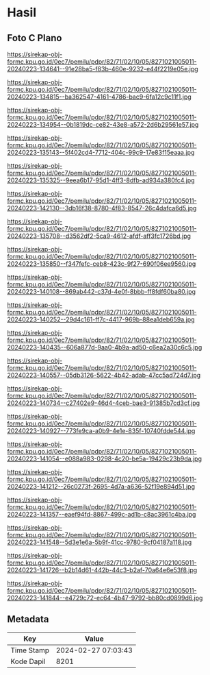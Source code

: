 # Hasil

## Foto C Plano

https://sirekap-obj-formc.kpu.go.id/0ec7/pemilu/pdpr/82/71/02/10/05/8271021005011-20240223-134641--91e28ba5-f83b-460e-9232-e44f2219e05e.jpg

https://sirekap-obj-formc.kpu.go.id/0ec7/pemilu/pdpr/82/71/02/10/05/8271021005011-20240223-134815--ba362547-4161-4786-bac9-6fa12c9c11f1.jpg

https://sirekap-obj-formc.kpu.go.id/0ec7/pemilu/pdpr/82/71/02/10/05/8271021005011-20240223-134954--0b1819dc-ce82-43e8-a572-2d6b29561e57.jpg

https://sirekap-obj-formc.kpu.go.id/0ec7/pemilu/pdpr/82/71/02/10/05/8271021005011-20240223-135143--5f402cd4-7712-404c-99c9-17e83f15eaaa.jpg

https://sirekap-obj-formc.kpu.go.id/0ec7/pemilu/pdpr/82/71/02/10/05/8271021005011-20240223-135325--9eea6b17-95d1-4ff3-8dfb-ad934a380fc4.jpg

https://sirekap-obj-formc.kpu.go.id/0ec7/pemilu/pdpr/82/71/02/10/05/8271021005011-20240223-142130--3db16f38-8780-4f83-8547-26c4dafca6d5.jpg

https://sirekap-obj-formc.kpu.go.id/0ec7/pemilu/pdpr/82/71/02/10/05/8271021005011-20240223-135708--d3562df2-5ca9-4612-afdf-aff3fc1726bd.jpg

https://sirekap-obj-formc.kpu.go.id/0ec7/pemilu/pdpr/82/71/02/10/05/8271021005011-20240223-135850--f347fefc-ceb8-423c-9f27-690f06ee9560.jpg

https://sirekap-obj-formc.kpu.go.id/0ec7/pemilu/pdpr/82/71/02/10/05/8271021005011-20240223-140108--869ab442-c37d-4e0f-8bbb-ff8fdf60ba80.jpg

https://sirekap-obj-formc.kpu.go.id/0ec7/pemilu/pdpr/82/71/02/10/05/8271021005011-20240223-140252--29d4c161-ff7c-4417-969b-88ea1deb659a.jpg

https://sirekap-obj-formc.kpu.go.id/0ec7/pemilu/pdpr/82/71/02/10/05/8271021005011-20240223-140435--606a877d-9aa0-4b9a-ad50-c6ea2a30c6c5.jpg

https://sirekap-obj-formc.kpu.go.id/0ec7/pemilu/pdpr/82/71/02/10/05/8271021005011-20240223-140557--05db3126-5622-4b42-adab-47cc5ad724d7.jpg

https://sirekap-obj-formc.kpu.go.id/0ec7/pemilu/pdpr/82/71/02/10/05/8271021005011-20240223-140734--c27402e9-46d4-4ceb-bae3-91385b7cd3cf.jpg

https://sirekap-obj-formc.kpu.go.id/0ec7/pemilu/pdpr/82/71/02/10/05/8271021005011-20240223-140927--773fe9ca-a0b9-4e1e-835f-10740fdde544.jpg

https://sirekap-obj-formc.kpu.go.id/0ec7/pemilu/pdpr/82/71/02/10/05/8271021005011-20240223-141054--e088a983-0298-4c20-be5a-19429c23b9da.jpg

https://sirekap-obj-formc.kpu.go.id/0ec7/pemilu/pdpr/82/71/02/10/05/8271021005011-20240223-141212--26c0273f-2695-4d7a-a636-52f19e894d51.jpg

https://sirekap-obj-formc.kpu.go.id/0ec7/pemilu/pdpr/82/71/02/10/05/8271021005011-20240223-141357--eaef94fd-8867-499c-ad1b-c8ac3961c4ba.jpg

https://sirekap-obj-formc.kpu.go.id/0ec7/pemilu/pdpr/82/71/02/10/05/8271021005011-20240223-141548--5d3e1e6a-5b9f-41cc-9780-9cf04187a118.jpg

https://sirekap-obj-formc.kpu.go.id/0ec7/pemilu/pdpr/82/71/02/10/05/8271021005011-20240223-141726--b2b14d61-442b-44c3-b2af-70a64e6e53f8.jpg

https://sirekap-obj-formc.kpu.go.id/0ec7/pemilu/pdpr/82/71/02/10/05/8271021005011-20240223-141844--e4729c72-ec64-4b47-9792-bb80cd0899d6.jpg


## Metadata

| Key        | Value               |
| ---------- | ------------------- |
| Time Stamp | 2024-02-27 07:03:43 |
| Kode Dapil | 8201                |



